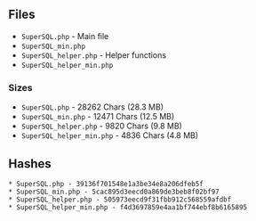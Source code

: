 ## Files

* `SuperSQL.php` - Main file
* `SuperSQL_min.php`
* `SuperSQL_helper.php` - Helper functions
* `SuperSQL_helper_min.php`

### Sizes

* `SuperSQL.php` - 28262 Chars (28.3 MB)
* `SuperSQL_min.php` - 12471 Chars (12.5 MB)
* `SuperSQL_helper.php` - 9820 Chars (9.8 MB)
* `SuperSQL_helper_min.php` - 4836 Chars (4.8 MB)

## Hashes

```
* SuperSQL.php - 39136f701548e1a3be34e8a206dfeb5f
* SuperSQL_min.php - 5cac895d3eecd0a869de3beb8f02bf97
* SuperSQL_helper.php - 505973eecd9f31fbb912c568559afdbf
* SuperSQL_helper_min.php - f4d3697859e4aa1bf744ebf8b6165895
```
